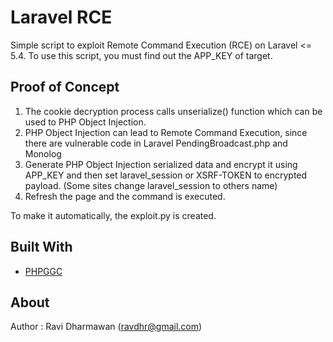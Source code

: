 # Laravel RCE

Simple script to exploit Remote Command Execution (RCE) on Laravel <= 5.4.
To use this script, you must find out the APP_KEY of target.

## Proof of Concept
1. The cookie decryption process calls unserialize() function which can be used to PHP Object Injection.
2. PHP Object Injection can lead to Remote Command Execution, since there are vulnerable code in Laravel PendingBroadcast.php and Monolog
3. Generate PHP Object Injection serialized data and encrypt it using APP_KEY and then set laravel_session or XSRF-TOKEN to encrypted payload. (Some sites change laravel_session to others name)
4. Refresh the page and the command is executed.

To make it automatically, the exploit.py is created.

## Built With
* [PHPGGC](https://github.com/ambionics/phpggc)

About
--------------
Author : Ravi Dharmawan (ravdhr@gmail.com)
